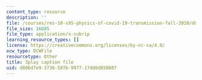 ```yaml
---
content_type: resource
description: ''
file: /courses/res-10-s95-physics-of-covid-19-transmission-fall-2020/d806d7e93736587b997717dd0d850807_qjUR8WJWRgQ.vtt
file_size: 16885
file_type: application/x-subrip
learning_resource_types: []
license: https://creativecommons.org/licenses/by-nc-sa/4.0/
ocw_type: OCWFile
resourcetype: Other
title: 3play caption file
uid: d806d7e9-3736-587b-9977-17dd0d850807
---
```

